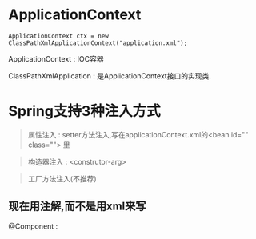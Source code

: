 # ApplicationContext 
`ApplicationContext ctx = new ClassPathXmlApplicationContext("application.xml");`

ApplicationContext : IOC容器

ClassPathXmlApplication :   是ApplicationContext接口的实现类.

# Spring支持3种注入方式

>属性注入 : setter方法注入,写在applicationContext.xml的\<bean id="" class=""> 里

>构造器注入 : \<construtor-arg>

>工厂方法注入(不推荐)

## 现在用注解,而不是用xml来写

@Component :





